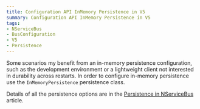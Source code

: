 ```yaml
---
title: Configuration API InMemory Persistence in V5
summary: Configuration API InMemory Persistence in V5
tags:
- NServiceBus
- BusConfiguration
- V5
- Persistence
---
```


Some scenarios my benefit from an in-memory persistence configuration, such as the development environment or a lightweight client not interested in durability across restarts. In order to configure in-memory persistence use the `InMemoryPersistence` persistence class.

Details of all the persistence options are in the [Persistence in NServiceBus](persistence-in-nservicebus) article.